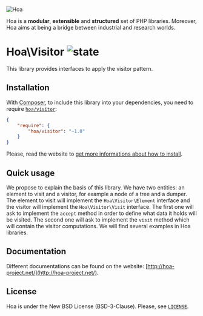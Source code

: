 ![Hoa](http://static.hoa-project.net/Image/Hoa_small.png)

Hoa is a **modular**, **extensible** and **structured** set of PHP libraries.
Moreover, Hoa aims at being a bridge between industrial and research worlds.

# Hoa\Visitor ![state](http://central.hoa-project.net/State/Visitor)

This library provides interfaces to apply the visitor pattern.

## Installation

With [Composer](http://getcomposer.org/), to include this library into your
dependencies, you need to require
[`hoa/visitor`](https://packagist.org/packages/hoa/visitor):

```json
{
    "require": {
        "hoa/visitor": "~1.0"
    }
}
```

Please, read the website to [get more informations about how to
install](http://hoa-project.net/Source.html).

## Quick usage

We propose to explain the basis of this library. We have two entities: an
element to visit and a visitor, for example a node of a tree and a dumper. The
element to visit will implement the `Hoa\Visitor\Element` interface and the
visitor will implement the `Hoa\Visitor\Visit` interface. The first one will ask
to implement the `accept` method in order to define what data it holds will be
visited. The second one will ask to implement the `visit` method which will
contain the visitor computations. We will find several examples in Hoa
libraries.

## Documentation

Different documentations can be found on the website:
[http://hoa-project.net/](http://hoa-project.net/).

## License

Hoa is under the New BSD License (BSD-3-Clause). Please, see
[`LICENSE`](http://hoa-project.net/LICENSE).
